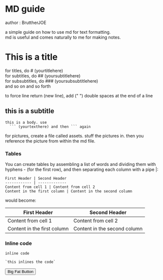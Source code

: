 # MD guide
author : BruttherJOE

a simple guide on how to use md for text formatting.  
md is useful and comes naturally to me for making notes.

# This is a title

for titles, do # (yourtitlehere)  
for subtitles, do ## (yoursubtitlehere)  
for subsubtitles, do ### (yoursubsubtitlehere)  
and so on and so forth  
  
to force line return (new line), add ("  ") double spaces at the end of a line
## this is a subtitle

```
this is a body. use 
  ``` (yourtexthere) and then ``` again

```
for pictures, create a file called assets. stuff the pictures in. then you reference the picture from within the md file.

### Tables

You can create tables by assembling a list of words and dividing them with hyphens - (for the first row), and then separating each column with a pipe |:

```
First Header | Second Header
------------ | -------------
Content from cell 1 | Content from cell 2
Content in the first column | Content in the second column

```

would become:

First Header | Second Header
------------ | -------------
Content from cell 1 | Content from cell 2
Content in the first column | Content in the second column


### Inline code

`inline code`


```
`this inlines the code`
```


<button class="button-save large">Big Fat Button</button>
